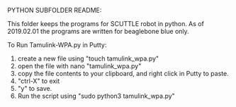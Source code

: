 PYTHON SUBFOLDER README:

This folder keeps the programs for SCUTTLE robot in python.
As of 2019.02.01 the programs are written for beaglebone blue only.

To Run Tamulink-WPA.py in Putty:
1) create a new file using "touch tamulink_wpa.py"
2) open the file with nano "tamulink_wpa.py"
3) copy the file contents to your clipboard, and right click in Putty to paste.
4) "ctrl-X" to exit
5) "y" to save.
6) Run the script using "sudo python3 tamulink_wpa.py"

